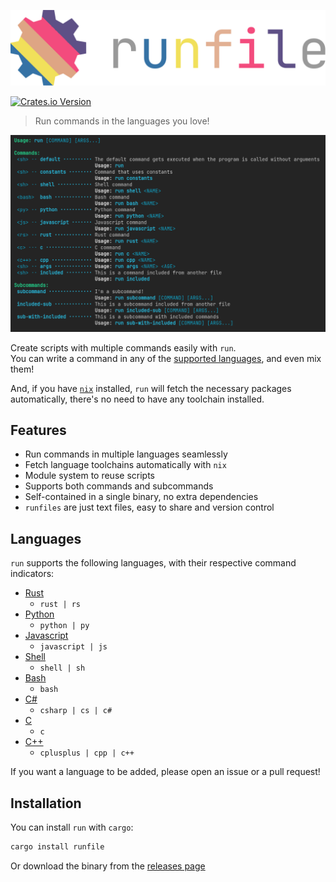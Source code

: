 [![Logo](assets/logo.svg)](https://crates.io/crates/runfile)


[![Crates.io Version](https://img.shields.io/crates/v/runfile?style=flat)](https://crates.io/crates/runfile)

> Run commands in the languages you love!

![Screenshot](assets/screenshot.png)

Create scripts with multiple commands easily with `run`.  
You can write a command in any of the [supported languages](#languages), and even mix them!

And, if you have [`nix`](https://nixos.org/) installed, `run` will fetch the necessary packages automatically, there's no need to have any toolchain installed.

## Features
- Run commands in multiple languages seamlessly
- Fetch language toolchains automatically with `nix`
- Module system to reuse scripts
- Supports both commands and subcommands
- Self-contained in a single binary, no extra dependencies
- `runfiles` are just text files, easy to share and version control

## Languages
`run` supports the following languages, with their respective command indicators:

- [Rust](https://www.rust-lang.org/)
  - `rust | rs`
- [Python](https://www.python.org/)
  - `python | py`
- [Javascript](https://nodejs.org/)
  - `javascript | js`
- [Shell](https://en.wikipedia.org/wiki/Shell_script)
  - `shell | sh`
- [Bash](https://en.wikipedia.org/wiki/Bash_(Unix_shell))
  - `bash`
- [C#](https://docs.microsoft.com/en-us/dotnet/csharp/)
  - `csharp | cs | c#`
- [C](https://en.wikipedia.org/wiki/C_(programming_language))
  - `c`
- [C++](https://en.wikipedia.org/wiki/C%2B%2B)
  - `cplusplus | cpp | c++`

If you want a language to be added, please open an issue or a pull request!

## Installation
You can install `run` with `cargo`:

```sh
cargo install runfile
```

Or download the binary from the [releases page]()